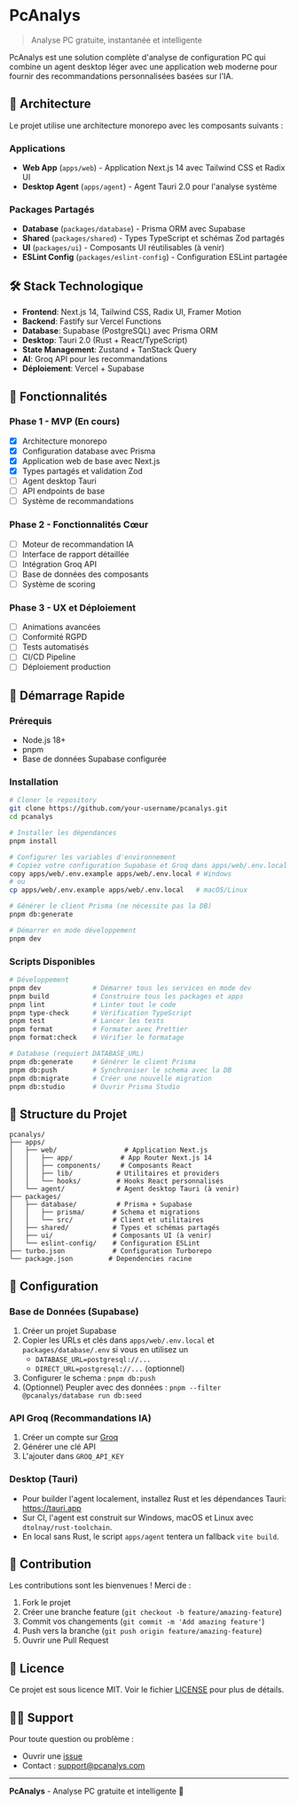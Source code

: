 # PcAnalys

> Analyse PC gratuite, instantanée et intelligente

PcAnalys est une solution complète d'analyse de configuration PC qui combine un agent desktop léger avec une application web moderne pour fournir des recommandations personnalisées basées sur l'IA.

## 🚀 Architecture

Le projet utilise une architecture monorepo avec les composants suivants :

### Applications

- **Web App** (`apps/web`) - Application Next.js 14 avec Tailwind CSS et Radix UI
- **Desktop Agent** (`apps/agent`) - Agent Tauri 2.0 pour l'analyse système

### Packages Partagés

- **Database** (`packages/database`) - Prisma ORM avec Supabase
- **Shared** (`packages/shared`) - Types TypeScript et schémas Zod partagés
- **UI** (`packages/ui`) - Composants UI réutilisables (à venir)
- **ESLint Config** (`packages/eslint-config`) - Configuration ESLint partagée

## 🛠️ Stack Technologique

- **Frontend**: Next.js 14, Tailwind CSS, Radix UI, Framer Motion
- **Backend**: Fastify sur Vercel Functions
- **Database**: Supabase (PostgreSQL) avec Prisma ORM
- **Desktop**: Tauri 2.0 (Rust + React/TypeScript)
- **State Management**: Zustand + TanStack Query
- **AI**: Groq API pour les recommandations
- **Déploiement**: Vercel + Supabase

## 🎯 Fonctionnalités

### Phase 1 - MVP (En cours)

- [x] Architecture monorepo
- [x] Configuration database avec Prisma
- [x] Application web de base avec Next.js
- [x] Types partagés et validation Zod
- [ ] Agent desktop Tauri
- [ ] API endpoints de base
- [ ] Système de recommandations

### Phase 2 - Fonctionnalités Cœur

- [ ] Moteur de recommandation IA
- [ ] Interface de rapport détaillée
- [ ] Intégration Groq API
- [ ] Base de données des composants
- [ ] Système de scoring

### Phase 3 - UX et Déploiement

- [ ] Animations avancées
- [ ] Conformité RGPD
- [ ] Tests automatisés
- [ ] CI/CD Pipeline
- [ ] Déploiement production

## 🚦 Démarrage Rapide

### Prérequis

- Node.js 18+
- pnpm
- Base de données Supabase configurée

### Installation

```bash
# Cloner le repository
git clone https://github.com/your-username/pcanalys.git
cd pcanalys

# Installer les dépendances
pnpm install

# Configurer les variables d'environnement
# Copiez votre configuration Supabase et Groq dans apps/web/.env.local
copy apps/web/.env.example apps/web/.env.local # Windows
# ou
cp apps/web/.env.example apps/web/.env.local   # macOS/Linux

# Générer le client Prisma (ne nécessite pas la DB)
pnpm db:generate

# Démarrer en mode développement
pnpm dev
```

### Scripts Disponibles

```bash
# Développement
pnpm dev             # Démarrer tous les services en mode dev
pnpm build           # Construire tous les packages et apps
pnpm lint            # Linter tout le code
pnpm type-check      # Vérification TypeScript
pnpm test            # Lancer les tests
pnpm format          # Formater avec Prettier
pnpm format:check    # Vérifier le formatage

# Database (requiert DATABASE_URL)
pnpm db:generate     # Générer le client Prisma
pnpm db:push         # Synchroniser le schema avec la DB
pnpm db:migrate      # Créer une nouvelle migration
pnpm db:studio       # Ouvrir Prisma Studio
```

## 📁 Structure du Projet

```
pcanalys/
├── apps/
│   ├── web/                 # Application Next.js
│   │   ├── app/            # App Router Next.js 14
│   │   ├── components/     # Composants React
│   │   ├── lib/           # Utilitaires et providers
│   │   └── hooks/         # Hooks React personnalisés
│   └── agent/             # Agent desktop Tauri (à venir)
├── packages/
│   ├── database/          # Prisma + Supabase
│   │   ├── prisma/       # Schema et migrations
│   │   └── src/          # Client et utilitaires
│   ├── shared/           # Types et schémas partagés
│   ├── ui/               # Composants UI (à venir)
│   └── eslint-config/    # Configuration ESLint
├── turbo.json            # Configuration Turborepo
└── package.json         # Dependencies racine
```

## 🔧 Configuration

### Base de Données (Supabase)

1. Créer un projet Supabase
2. Copier les URLs et clés dans `apps/web/.env.local` et `packages/database/.env` si vous en utilisez un
   - `DATABASE_URL=postgresql://...`
   - `DIRECT_URL=postgresql://...` (optionnel)
3. Configurer le schema : `pnpm db:push`
4. (Optionnel) Peupler avec des données : `pnpm --filter @pcanalys/database run db:seed`

### API Groq (Recommandations IA)

1. Créer un compte sur [Groq](https://groq.com)
2. Générer une clé API
3. L'ajouter dans `GROQ_API_KEY`

### Desktop (Tauri)

- Pour builder l'agent localement, installez Rust et les dépendances Tauri: https://tauri.app
- Sur CI, l'agent est construit sur Windows, macOS et Linux avec `dtolnay/rust-toolchain`.
- En local sans Rust, le script `apps/agent` tentera un fallback `vite build`.

## 🤝 Contribution

Les contributions sont les bienvenues ! Merci de :

1. Fork le projet
2. Créer une branche feature (`git checkout -b feature/amazing-feature`)
3. Commit vos changements (`git commit -m 'Add amazing feature'`)
4. Push vers la branche (`git push origin feature/amazing-feature`)
5. Ouvrir une Pull Request

## 📄 Licence

Ce projet est sous licence MIT. Voir le fichier [LICENSE](LICENSE) pour plus de détails.

## 🙋‍♂️ Support

Pour toute question ou problème :

- Ouvrir une [issue](https://github.com/your-username/pcanalys/issues)
- Contact : support@pcanalys.com

---

**PcAnalys** - Analyse PC gratuite et intelligente 🚀

